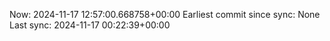 Now: 2024-11-17 12:57:00.668758+00:00 Earliest commit since sync: None Last sync: 2024-11-17 00:22:39+00:00
